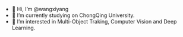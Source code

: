 - 👋 Hi, I’m @wangxiyang
- 🔭 I’m currently studying on ChongQing University.
- 👀 I’m interested in Multi-Object Traking, Computer Vision and Deep Learning.

